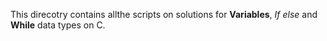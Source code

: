 This direcotry contains allthe scripts on solutions for **Variables**, _If else_ and **While** data types on C.
